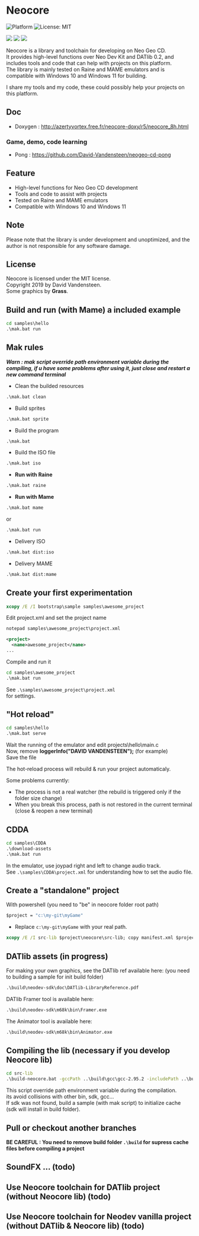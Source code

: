 # Neocore
![Platform](https://img.shields.io/badge/platform-%20%7C%20windows-lightgrey) ![License: MIT](https://img.shields.io/badge/License-MIT-green.svg)  
  
![](https://media.giphy.com/media/TLfbmyW3523z24WONz/giphy.gif) ![](https://media.giphy.com/media/iFUh5AEPD4XfvpsvJh/giphy.gif) ![](https://media.giphy.com/media/iJObJsdx6ud4zI7cS1/giphy.gif)


Neocore is a library and toolchain for developing on Neo Geo CD.  
It provides high-level functions over Neo Dev Kit and DATlib 0.2, and includes tools and code that can help with projects on this platform.  
The library is mainly tested on Raine and MAME emulators and is compatible with Windows 10 and Windows 11 for building.
  
I share my tools and my code, these could possibly help your projects on this platform.  

## Doc

  - Doxygen : http://azertyvortex.free.fr/neocore-doxy/r5/neocore_8h.html

### Game, demo, code learning

  - Pong : https://github.com/David-Vandensteen/neogeo-cd-pong
    
## Feature

 - High-level functions for Neo Geo CD development
 - Tools and code to assist with projects
 - Tested on Raine and MAME emulators
 - Compatible with Windows 10 and Windows 11

## Note
Please note that the library is under development and unoptimized, and the author is not responsible for any software damage.

## License

Neocore is licensed under the MIT license.  
Copyright 2019 by David Vandensteen.  
Some graphics by **Grass**.    

    
## Build and run (with Mame) a included example
```cmd
cd samples\hello
.\mak.bat run
```
  
## Mak rules
___***Warn : mak script override path environment variable during the compiling, if u have some problems after using it, just close and restart a new command terminal***___

- Clean the builded resources
```cmd
.\mak.bat clean
```
- Build sprites
```cmd
.\mak.bat sprite
```
- Build the program
```cmd
.\mak.bat
```
- Build the ISO file
```cmd
.\mak.bat iso
```
- **Run with Raine**
```cmd
.\mak.bat raine
```
- **Run with Mame**
```cmd
.\mak.bat mame
```
or
```cmd
.\mak.bat run
```
- Delivery ISO
```cmd
.\mak.bat dist:iso
```
- Delivery MAME
```cmd
.\mak.bat dist:mame
```

## Create your first experimentation
```cmd
xcopy /E /I bootstrap\sample samples\awesome_project
```

Edit project.xml and set the project name  
```cmd
notepad samples\awesome_project\project.xml
```

```xml
<project>
  <name>awesome_project</name>
...
```

Compile and run it  

```cmd
cd samples\awesome_project
.\mak.bat run
```

See `.\samples\awesome_project\project.xml`  
for settings.

## "Hot reload"
```cmd
cd samples\hello
.\mak.bat serve
```
  
Wait the running of the emulator and edit projects\hello\main.c  
Now, remove **loggerInfo("DAVID VANDENSTEEN");** (for example)  
Save the file
  
The hot-reload process will rebuild & run your project automaticaly.
  
Some problems currently:  
* The process is not a real watcher (the rebuild is triggered only if the folder size change)  
* When you break this process, path is not restored in the current terminal (close & reopen a new terminal)  
    
## CDDA
``` cmd
cd samples\CDDA
.\download-assets
.\mak.bat run
```
  
In the emulator, use joypad right and left to change audio track.  
See `.\samples\CDDA\project.xml` for understanding how to set the audio file.

## Create a "standalone" project
With powershell (you need to "be" in neocore folder root path)
```cmd
$project = "c:\my-git\myGame"
```
* Replace `c:\my-git\myGame` with your real path. 

```cmd
xcopy /E /I src-lib $project\neocore\src-lib; copy manifest.xml $project\neocore; copy bootstrap\.gitignore $project\.gitignore; xcopy /E /I toolchain $project\neocore\toolchain; xcopy /E /I bootstrap\standalone $project\src; notepad $project\src\project.xml
```

## DATlib assets (in progress)
For making your own graphics, see the DATlib ref available here: (you need to building a sample for init build folder)  
```cmd
.\build\neodev-sdk\doc\DATlib-LibraryReference.pdf
```
  
DATlib Framer tool is available here:  
```cmd
.\build\neodev-sdk\m68k\bin\Framer.exe
```
The Animator tool is available here:  
```cmd
.\build\neodev-sdk\m68k\bin\Animator.exe
```

## Compiling the lib (necessary if you develop Neocore lib)
```cmd
cd src-lib
.\build-neocore.bat -gccPath ..\build\gcc\gcc-2.95.2 -includePath ..\build\include -libraryPath ..\build\lib
```
This script override path environment variable during the compilation.  
its avoid collisions with other bin, sdk, gcc...  
If sdk was not found, build a sample (with mak script) to initialize cache (sdk will install in build folder).  


## Pull or checkout another branches
**BE CAREFUL : You need to remove build folder `.\build` for supress cache files before compiling a project**  


## SoundFX ... (todo)
## Use Neocore toolchain for DATlib project (without Neocore lib) (todo)
## Use Neocore toolchain for Neodev vanilla project (without DATlib & Neocore lib) (todo)
